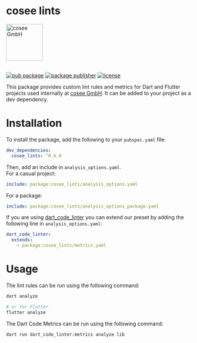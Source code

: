 # cosee lints

<a href="https://www2.cosee.biz/">
    <picture>
      <source media="(prefers-color-scheme: dark)" srcset="https://www.cosee.biz/_next/image?url=%2F_next%2Fstatic%2Fmedia%2FcoseeLogoDark.aafdc315.png&w=1920&q=75">
      <img src="https://www.cosee.biz/_next/image?url=%2F_next%2Fstatic%2Fmedia%2FcoseeLogoLight.de669ba8.png&w=1920&q=75" height="100" alt="cosee GmbH" />
    </picture>
</a>
<br>
<br>

[![pub package][pub_badge]][pub_badge_link]
[![package publisher][publisher_badge]][publisher_badge_link]
[![license][license_badge]][license_link]

This package provides custom lint rules and metrics for Dart and Flutter projects used internally
at [cosee GmbH][cosee]. It can be added to your project as a dev dependency.

# Installation

To install the package, add the following to your `pubspec.yaml` file:

```yaml
dev_dependencies:
  cosee_lints: ^0.6.0
```

Then, add an include in `analysis_options.yaml`.<br>
For a casual project:

```yaml
include: package:cosee_lints/analysis_options.yaml
```

For a package:

```yaml
include: package:cosee_lints/analysis_options_package.yaml
```

If you are using [dart_code_linter][dart_code_linter] you can extend our preset by adding the
following line in `analysis_options.yaml`:

```yaml
dart_code_linter:
  extends:
    - package:cosee_lints/metrics.yaml
```

# Usage

The lint rules can be run using the following command:

```sh
dart analyze

# or for Flutter
flutter analyze
```

The Dart Code Metrics can be run using the following command:

```sh
dart run dart_code_linter:metrics analyze lib
```

[cosee]: https://www2.cosee.biz/

[dart_code_linter]: https://dcl.apps.bancolombia.com/

[pub_badge]: https://img.shields.io/pub/v/cosee_lints.svg

[pub_badge_link]: https://pub.dartlang.org/packages/cosee_lints

[publisher_badge]: https://img.shields.io/pub/publisher/cosee_lints.svg

[publisher_badge_link]: https://pub.dev/publishers/cosee.biz/packages

[license_badge]: https://img.shields.io/github/license/cosee/cosee_lints

[license_link]: https://github.com/cosee/cosee_lints/blob/main/LICENSE
